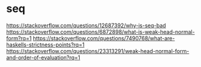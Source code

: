 # seq


https://stackoverflow.com/questions/12687392/why-is-seq-bad
https://stackoverflow.com/questions/6872898/what-is-weak-head-normal-form?rq=1
https://stackoverflow.com/questions/7490768/what-are-haskells-strictness-points?rq=1
https://stackoverflow.com/questions/23313291/weak-head-normal-form-and-order-of-evaluation?rq=1
